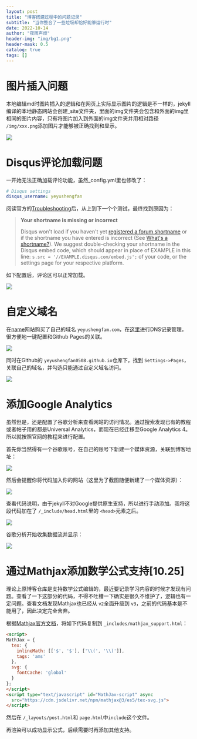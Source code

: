 ```yaml
---
layout: post
title: "博客搭建过程中的问题记录"
subtitle: "当你整合了一些垃圾却恰好能够运行时"
date: 2022-10-14
author: "夜雨声烦"
header-img: "img/bg1.png"
header-mask: 0.5
catalog: true
tags: []
---
```

# 图片插入问题

本地编辑md时图片插入的逻辑和在网页上实际显示图片的逻辑是不一样的，jekyll编译的本地静态网站会创建_site文件夹，里面的img文件夹会包含和外面的img里相同的图片内容，只有将图片加入到外面的img文件夹并用相对路径 `/img/xxx.png`添加图片才能够被正确找到和显示。

![](/img/截屏2022-10-14%2016.33.43.png)

# Disqus评论加载问题

一开始无法正确加载评论功能，虽然_config.yml里也修改了：

```yaml
# Disqus settings
disqus_username: yeyushengfan
```

阅读官方的[Troubleshooting](https://help.disqus.com/en/articles/1717301-i-m-receiving-the-message-we-were-unable-to-load-disqus)后，从上到下一个个测试，最终找到原因为：

> **Your shortname is missing or incorrect**
>
> Disqus won't load if you haven't yet [registered a forum shortname](http://disqus.com/register) or if the shortname you have entered is incorrect (See [What&#39;s a shortname?](https://help.disqus.com/customer/en/portal/articles/466208-what-s-a-shortname-)). We suggest double-checking your shortname in the Disqus embed code, which should appear in place of EXAMPLE in this line: `s.src = '//EXAMPLE.disqus.com/embed.js';` of your code, or the settings page for your respective platform.

如下配置后，评论区可以正常加载。

![](/img/截屏2022-10-14%2016.42.16.png)

# 自定义域名

在[name](https://www.name.com/)网站购买了自己的域名 `yeyushengfam.com`，在[这里](https://www.name.com/account/domain/details/yeyushengfan.com#dns)进行DNS记录管理，很方便地一键配置和Github Pages的关联。

![](/img/截屏2022-10-14%2017.10.29.png)

同时在Github的 `yeyushengfan0508.github.io`仓库下，找到 `Settings->Pages`，关联自己的域名，并勾选只能通过自定义域名访问。

![](/img/截屏2022-10-14%2017.14.08.png)

# 添加Google Analytics

虽然但是，还是配置了谷歌分析来查看网站的访问情况。通过搜索发现已有的教程或者帖子用的都是Universal Analytics，而现在已经迁移至Google Analytics 4。所以就按照官网的教程来进行配置。

首先你当然得有一个谷歌账号，在自己的账号下新建一个媒体资源，关联到博客地址：

![](/img/截屏2022-10-16%2000.26.52.png)

然后会提醒你将代码加入你的网站（这里为了截图随便新建了一个媒体资源）：

![](/img/截屏2022-10-16%2000.30.31.png)

查看代码说明，由于jekyll不对Google提供原生支持，所以进行手动添加。我将这段代码加在了 `/_include/head.html`里的 `<head>`元素之后。

![](/img/截屏2022-10-16%2000.32.30.png)

谷歌分析开始收集数据流并显示：

![](/img/截屏2022-10-16%2000.37.45.png)

# 通过Mathjax添加数学公式支持[10.25]

理论上原博客仓库是支持数学公式编辑的，最近要记录学习内容的时候才发现有问题。查看了一下这部分的代码，不得不吐槽一下确实是很久不维护了，逻辑也有一定问题。查看文档发现Mathjax也已经从 `v2`全面升级到 `v3`，之前的代码基本是不能用了，因此决定完全舍弃。

根据[Mathjax官方文档](https://docs.mathjax.org/en/latest/web/configuration.html)，将如下代码复制到 `_includes/mathjax_support.html`：

```html
<script>
MathJax = {
  tex: {
    inlineMath: [['$', '$'], ['\\(', '\\)']],
    tags: 'ams'
  },
  svg: {
    fontCache: 'global'
  }
};
</script>
<script type="text/javascript" id="MathJax-script" async
  src="https://cdn.jsdelivr.net/npm/mathjax@3/es5/tex-svg.js">
</script>
```

然后在 `/_layouts/post.html`和 `page.html`中`include`这个文件。

再渲染可以成功显示公式，后续需要时再添加其他支持。
